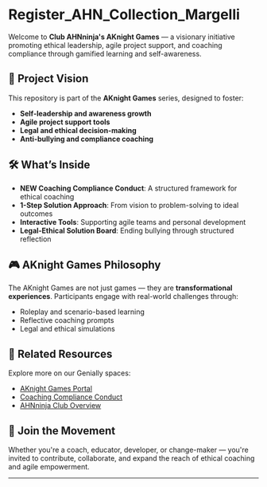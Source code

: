 # Register_AHN_Collection_Margelli

Welcome to **Club AHNninja's AKnight Games** — a visionary initiative promoting ethical leadership, agile project support, and coaching compliance through gamified learning and self-awareness.

## 🌟 Project Vision

This repository is part of the **AKnight Games** series, designed to foster:
- **Self-leadership and awareness growth**
- **Agile project support tools**
- **Legal and ethical decision-making**
- **Anti-bullying and compliance coaching**

## 🛠️ What’s Inside

- **NEW Coaching Compliance Conduct**: A structured framework for ethical coaching
- **1-Step Solution Approach**: From vision to problem-solving to ideal outcomes
- **Interactive Tools**: Supporting agile teams and personal development
- **Legal-Ethical Solution Board**: Ending bullying through structured reflection

## 🎮 AKnight Games Philosophy

The AKnight Games are not just games — they are **transformational experiences**. Participants engage with real-world challenges through:
- Roleplay and scenario-based learning
- Reflective coaching prompts
- Legal and ethical simulations

## 🔗 Related Resources

Explore more on our Genially spaces:
- [AKnight Games Portal](https://genial.ly/AKnightGames)
- [Coaching Compliance Conduct](https://genial.ly/CoachingComplianceConduct)
- [AHNninja Club Overview](https://genial.ly/AHNninjaClub)

## 🤝 Join the Movement

Whether you're a coach, educator, developer, or change-maker — you're invited to contribute, collaborate, and expand the reach of ethical coaching and agile empowerment.

---


